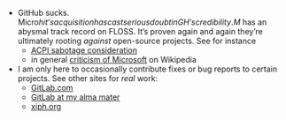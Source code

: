 - GitHub sucks.
  Micro$hit’s acquisition has cast serious doubt in GH’s credibility.
  M$ has an abysmal track record on FLOSS.
  It’s proven again and again they’re ultimately rooting _against_ open-source projects.
  See for instance
  - [ACPI sabotage consideration](https://wiki.endsoftwarepatents.org/wiki/Examples_of_use_for_sabotage#Microsoft)
  - in general [criticism of Microsoft](https://en.wikipedia.org/wiki/Criticism_of_Microsoft) on Wikipedia
- I am only here to occasionally contribute fixes or bug reports to certain projects. See other sites for _real_ work:
	- [GitLab.com](https://gitlab.com/KaiBurghardt)
	- [GitLab at my alma mater](https://gitlab.gwdg.de/kburgha)
	- [xiph.org](https://gitlab.xiph.org/kb)
